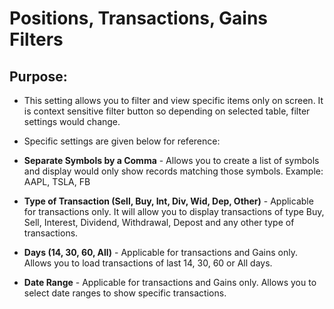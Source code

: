 # Positions, Transactions, Gains Filters

## Purpose: 

- This setting allows you to filter and view specific items only on screen.  It is context sensitive filter button so depending on selected table, filter settings would change.
- Specific settings are given below for reference:

- **Separate Symbols by a Comma** - Allows you to create a list of symbols and display would only show records matching those symbols. Example: AAPL, TSLA, FB
- **Type of Transaction (Sell, Buy, Int, Div, Wid, Dep, Other)** - Applicable for transactions only. It will allow you to display transactions of type Buy, Sell, Interest, Dividend, Withdrawal, Depost and any other type of transactions.
- **Days (14, 30, 60, All)** - Applicable for transactions and Gains only. Allows you to load transactions of last 14, 30, 60 or All days.
- **Date Range** - Applicable for transactions and Gains only. Allows you to select date ranges to show specific transactions.
